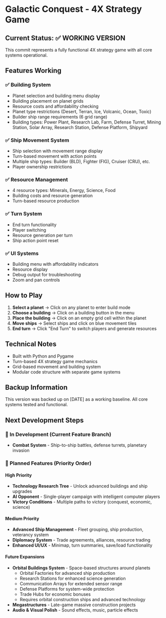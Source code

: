 # Galactic Conquest - 4X Strategy Game

## Current Status: ✅ WORKING VERSION

This commit represents a fully functional 4X strategy game with all core systems operational.

## Features Working

### ✅ Building System
- Planet selection and building menu display
- Building placement on planet grids
- Resource costs and affordability checking
- Planet type restrictions (Desert, Terran, Ice, Volcanic, Ocean, Toxic)
- Builder ship range requirements (6 grid range)
- Building types: Power Plant, Research Lab, Farm, Defense Turret, Mining Station, Solar Array, Research Station, Defense Platform, Shipyard

### ✅ Ship Movement System
- Ship selection with movement range display
- Turn-based movement with action points
- Multiple ship types: Builder (BLD), Fighter (FIG), Cruiser (CRU), etc.
- Player ownership restrictions

### ✅ Resource Management
- 4 resource types: Minerals, Energy, Science, Food
- Building costs and resource generation
- Turn-based resource production

### ✅ Turn System
- End turn functionality
- Player switching
- Resource generation per turn
- Ship action point reset

### ✅ UI Systems
- Building menu with affordability indicators
- Resource display
- Debug output for troubleshooting
- Zoom and pan controls

## How to Play

1. **Select a planet** → Click on any planet to enter build mode
2. **Choose a building** → Click on a building button in the menu
3. **Place the building** → Click on an empty grid cell within the planet
4. **Move ships** → Select ships and click on blue movement tiles
5. **End turn** → Click "End Turn" to switch players and generate resources

## Technical Notes

- Built with Python and Pygame
- Turn-based 4X strategy game mechanics
- Grid-based movement and building system
- Modular code structure with separate game systems

## Backup Information

This version was backed up on [DATE] as a working baseline.
All core systems tested and functional.

## Next Development Steps

### 🚧 In Development (Current Feature Branch)
- **Combat System** - Ship-to-ship battles, defense turrets, planetary invasion

### 🎯 Planned Features (Priority Order)

#### **High Priority**
- **Technology Research Tree** - Unlock advanced buildings and ship upgrades
- **AI Opponent** - Single-player campaign with intelligent computer players
- **Victory Conditions** - Multiple paths to victory (conquest, economic, science)

#### **Medium Priority** 
- **Advanced Ship Management** - Fleet grouping, ship production, veterancy system
- **Diplomacy System** - Trade agreements, alliances, resource trading
- **Enhanced UI/UX** - Minimap, turn summaries, save/load functionality

#### **Future Expansions**
- **Orbital Buildings System** - Space-based structures around planets
  - Orbital Factories for advanced ship production
  - Research Stations for enhanced science generation  
  - Communication Arrays for extended sensor range
  - Defense Platforms for system-wide protection
  - Trade Hubs for economic bonuses
  - Requires orbital construction ships and advanced technology
- **Megastructures** - Late-game massive construction projects
- **Audio & Visual Polish** - Sound effects, music, particle effects
